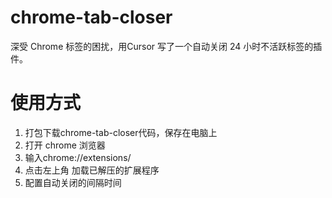 # chrome-tab-closer
深受 Chrome 标签的困扰，用Cursor 写了一个自动关闭 24 小时不活跃标签的插件。

# 使用方式
1. 打包下载chrome-tab-closer代码，保存在电脑上
2. 打开 chrome 浏览器
3. 输入chrome://extensions/
4. 点击左上角 加载已解压的扩展程序
5. 配置自动关闭的间隔时间
